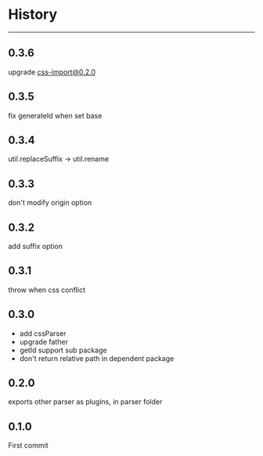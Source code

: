 # History

---

## 0.3.6

upgrade css-import@0.2.0

## 0.3.5

fix generateId when set base

## 0.3.4

util.replaceSuffix -> util.rename

## 0.3.3

don't modify origin option

## 0.3.2

add suffix option

## 0.3.1

throw when css conflict

## 0.3.0

- add cssParser
- upgrade father
- getId support sub package
- don't return relative path in dependent package

## 0.2.0

exports other parser as plugins, in parser folder

## 0.1.0

First commit
